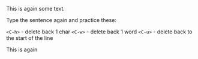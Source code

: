 This is again some text.

Type the sentence again and practice these:

`<C-h>` - delete back 1 char
`<C-w>` - delete back 1 word
`<C-u>` - delete back to the start of the line

This is again
